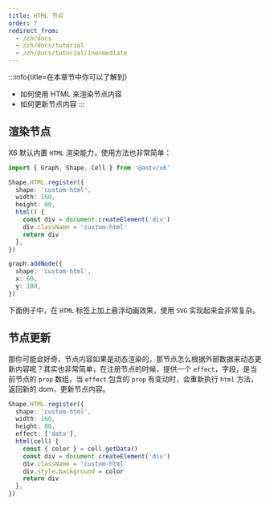 ```yaml
---
title: HTML 节点
order: 7
redirect_from:
  - /zh/docs
  - /zh/docs/tutorial
  - /zh/docs/tutorial/inermediate
---
```


:::info{title=在本章节中你可以了解到}

- 如何使用 HTML 来渲染节点内容
- 如何更新节点内容 :::

## 渲染节点

X6 默认内置 `HTML` 渲染能力，使用方法也非常简单：

```ts
import { Graph, Shape, Cell } from '@antv/x6'

Shape.HTML.register({
  shape: 'custom-html',
  width: 160,
  height: 80,
  html() {
    const div = document.createElement('div')
    div.className = 'custom-html'
    return div
  },
})

graph.addNode({
  shape: 'custom-html',
  x: 60,
  y: 100,
})
```

下面例子中，在 `HTML` 标签上加上悬浮动画效果，使用 `SVG` 实现起来会非常复杂。

<code id="html-basic" src="@/src/tutorial/intermediate/html/basic/index.tsx"></code>

## 节点更新

那你可能会好奇，节点内容如果是动态渲染的，那节点怎么根据外部数据来动态更新内容呢？其实也非常简单，在注册节点的时候，提供一个 `effect`，字段，是当前节点的 `prop` 数组，当 `effect` 包含的 `prop` 有变动时，会重新执行 `html` 方法，返回新的 dom，更新节点内容。

```ts
Shape.HTML.register({
  shape: 'custom-html',
  width: 160,
  height: 80,
  effect: ['data'],
  html(cell) {
    const { color } = cell.getData()
    const div = document.createElement('div')
    div.className = 'custom-html'
    div.style.background = color
    return div
  },
})
```

<code id="html-update" src="@/src/tutorial/intermediate/html/update/index.tsx"></code>

